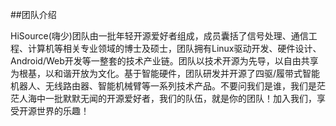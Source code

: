 ##团队介绍


HiSource(嗨少)团队由一批年轻开源爱好者组成，成员囊括了信号处理、通信工程、计算机等相关专业领域的博士及硕士，团队拥有Linux驱动开发、硬件设计、Android/Web开发等一整套的技术产业链。团队以技术开源为先导，以自由共享为根基，以和谐开放为文化。基于智能硬件，团队研发并开源了四驱/履带式智能机器人、无线路由器、智能机械臂等一系列技术产品。不要问我们是谁，我们是茫茫人海中一批默默无闻的开源爱好者，我们的队伍，就是你的团队！加入我们，享受开源世界的乐趣！